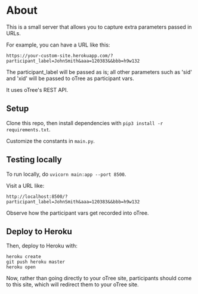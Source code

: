 # About

This is a small server that allows you to capture extra parameters passed in URLs.

For example, you can have a URL like this:

```
https://your-custom-site.herokuapp.com/?participant_label=JohnSmith&aaa=120383&&bbb=h9w132
```

The participant_label will be passed as is; all other parameters
such as 'sid' and 'xid' will be passed to oTree as participant vars.

It uses oTree's REST API.

## Setup

Clone this repo, then install dependencies with `pip3 install -r requirements.txt`.

Customize the constants in `main.py`.

## Testing locally
To run locally, do `uvicorn main:app --port 8500`.

Visit a URL like:

```
http://localhost:8500/?participant_label=JohnSmith&aaa=120383&&bbb=h9w132
```

Observe how the participant vars get recorded into oTree.

## Deploy to Heroku

Then, deploy to Heroku with:

```
heroku create
git push heroku master
heroku open
```

Now, rather than going directly to your oTree site, participants should come to this site,
which will redirect them to your oTree site.